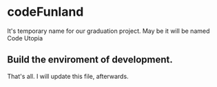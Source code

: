 # codeFunland
It's temporary name for our graduation project. May be it will be named Code Utopia
## Build the enviroment of development.

That's all. I will update this file, afterwards.
